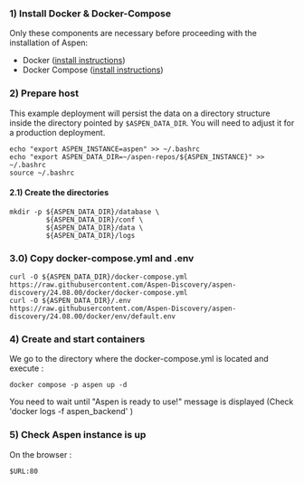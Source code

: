 ### 1) Install Docker & Docker-Compose

Only these components are necessary before proceeding with the installation of Aspen:

* Docker ([install instructions](https://docs.docker.com/engine/install/))
* Docker Compose ([install instructions](https://docs.docker.com/compose/install/#install-compose-on-linux-systems))

### 2) Prepare host

This example deployment will persist the data on a directory structure inside
the directory pointed by `$ASPEN_DATA_DIR`. You will need to adjust it for a production
deployment.

```
echo "export ASPEN_INSTANCE=aspen" >> ~/.bashrc
echo "export ASPEN_DATA_DIR=~/aspen-repos/${ASPEN_INSTANCE}" >> ~/.bashrc
source ~/.bashrc
```
#### 2.1) Create the directories

```
mkdir -p ${ASPEN_DATA_DIR}/database \
         ${ASPEN_DATA_DIR}/conf \
         ${ASPEN_DATA_DIR}/data \
         ${ASPEN_DATA_DIR}/logs
```

### 3.0) Copy docker-compose.yml and .env

```
curl -O ${ASPEN_DATA_DIR}/docker-compose.yml https://raw.githubusercontent.com/Aspen-Discovery/aspen-discovery/24.08.00/docker/docker-compose.yml
curl -O ${ASPEN_DATA_DIR}/.env https://raw.githubusercontent.com/Aspen-Discovery/aspen-discovery/24.08.00/docker/env/default.env
```
 
### 4) Create and start containers

We go to the directory where the docker-compose.yml is located and execute :

```
docker compose -p aspen up -d
```

You need to wait until "Aspen is ready to use!" message is displayed
(Check 'docker logs -f aspen_backend' )
### 5) Check Aspen instance is up

On the browser :

```
$URL:80
```
